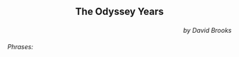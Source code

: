 <h2><p align="center">The Odyssey Years</p></h2>
<p align="right"><em>by David Brooks</em></p>
<h6>Phrases:</h6>
